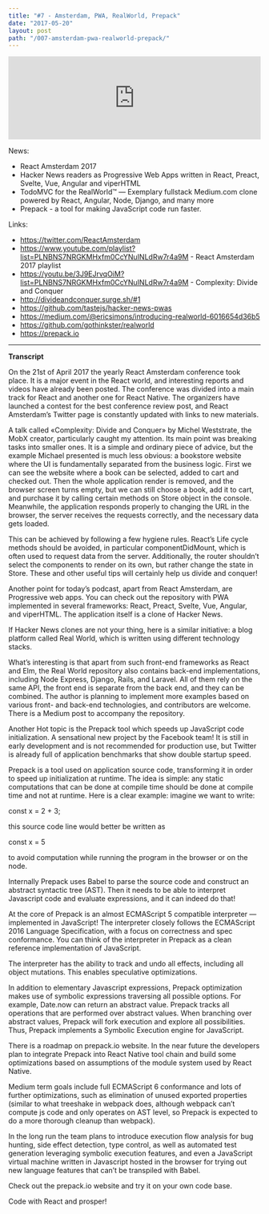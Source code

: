 ```yaml
---
title: "#7 - Amsterdam, PWA, RealWorld, Prepack"
date: "2017-05-20"
layout: post
path: "/007-amsterdam-pwa-realworld-prepack/"
---
```


<iframe width="100%" height="166" scrolling="no" frameborder="no" src="https://w.soundcloud.com/player/?url=https%3A//api.soundcloud.com/tracks/323677823&amp;color=ff5500&amp;auto_play=false&amp;hide_related=false&amp;show_comments=true&amp;show_user=true&amp;show_reposts=false"></iframe>

News: 
- React Amsterdam 2017
- Hacker News readers as Progressive Web Apps written in React, Preact, Svelte, Vue, Angular and viperHTML
- TodoMVC for the RealWorld™ — Exemplary fullstack Medium.com clone powered by React, Angular, Node, Django, and many more
- Prepack - a tool for making JavaScript code run faster.

Links:
- https://twitter.com/ReactAmsterdam
- https://www.youtube.com/playlist?list=PLNBNS7NRGKMHxfm0CcYNuINLdRw7r4a9M - React Amsterdam 2017 playlist
- https://youtu.be/3J9EJrvqOiM?list=PLNBNS7NRGKMHxfm0CcYNuINLdRw7r4a9M - Complexity: Divide and Conquer
- http://divideandconquer.surge.sh/#1
- https://github.com/tastejs/hacker-news-pwas
- https://medium.com/@ericsimons/introducing-realworld-6016654d36b5
- https://github.com/gothinkster/realworld
- https://prepack.io

---
**Transcript**

On the 21st of April 2017 the yearly React Amsterdam conference took place. It is a major event in the React world, and interesting reports and videos have already been posted. The conference was divided into a main track for React and another one for React Native. The organizers have launched a contest for the best conference review post, and React Amsterdam’s Twitter page is constantly updated with links to new materials.

A talk called «Complexity: Divide and Conquer» by Michel Weststrate, the MobX creator, particularly caught my attention. Its main point was breaking tasks into smaller ones. It is a simple and ordinary piece of advice, but the example Michael presented is much less obvious: a bookstore website where the UI is fundamentally separated from the business logic. First we can see the website where a book can be selected, added to cart and checked out. Then the whole application render is removed, and the browser screen turns empty, but we can still choose a book, add it to cart, and purchase it by calling certain methods on Store object in the console. Meanwhile, the application responds properly to changing the URL in the browser, the server receives the requests correctly, and the necessary data gets loaded.

This can be achieved by following a few hygiene rules. React’s Life cycle methods should be avoided, in particular componentDidMount, which is often used to request data from the server. Additionally, the router shouldn’t select the components to render on its own, but rather change the state in Store. These and other useful tips will certainly help us divide and conquer!

Another point for today’s podcast, apart from React Amsterdam, are Progressive web apps. You can check out the repository with PWA implemented in several frameworks: React, Preact, Svelte, Vue, Angular, and viperHTML. The application itself is a clone of Hacker News.

If Hacker News clones are not your thing, here is a similar initiative: a blog platform called Real World, which is written using different technology stacks. 

What’s interesting is that apart from such front-end frameworks as React and Elm, the Real World repository also contains back-end implementations, including Node Express, Django, Rails, and Laravel. All of them rely on the same API, the front end is separate from the back end, and they can be combined. The author is planning to implement more examples based on various front- and back-end technologies, and contributors are welcome. There is a Medium post to accompany the repository.  

Another Hot topic is the Prepack tool which speeds up JavaScript code initialization. A sensational new project by the Facebook team! It is still in early development and is not recommended for production use, but Twitter is already full of application benchmarks that show double startup speed.

Prepack is a tool used on application source code, transforming it in order to speed up initialization at runtime. The idea is simple: any static computations that can be done at compile time should be done at compile time and not at runtime. Here is a clear example: imagine we want to write:

const x = 2 + 3;

this source code line would better be written as

const x = 5

to avoid computation while running the program in the browser or on the node.

Internally Prepack uses Babel to parse the source code and construct an abstract syntactic tree (AST). Then it needs to be able to interpret Javascript code and evaluate expressions, and it can indeed do that! 

At the core of Prepack is an almost ECMAScript 5 compatible interpreter — implemented in JavaScript! The interpreter closely follows the ECMAScript 2016 Language Specification, with a focus on correctness and spec conformance. You can think of the interpreter in Prepack as a clean reference implementation of JavaScript.

The interpreter has the ability to track and undo all effects, including all object mutations. This enables speculative optimizations.

In addition to elementary Javascript expressions, Prepack optimization makes use of symbolic expressions traversing all possible options. For example, Date.now can return an abstract value. Prepack tracks all operations that are performed over abstract values. When branching over abstract values, Prepack will fork execution and explore all possibilities. Thus, Prepack implements a Symbolic Execution engine for JavaScript.

There is a roadmap on prepack.io website. In the near future the developers plan to integrate Prepack into React Native tool chain and build some optimizations based on assumptions of the module system used by React Native.

Medium term goals include full ECMAScript 6 conformance and lots of further optimizations, such as elimination of unused exported properties (similar to what treeshake in webpack does, although webpack can’t compute js code and only operates on AST level, so Prepack is expected to do a more thorough cleanup than webpack).

In the long run the team plans to introduce execution flow analysis for bug hunting, side effect detection, type control,  as well as automated test generation leveraging symbolic execution features, and even a JavaScript virtual machine written in Javascript hosted in the browser for trying out new language features that can’t be transpiled with Babel. 

Check out the prepack.io website and try it on your own code base.

Code with React and prosper!
